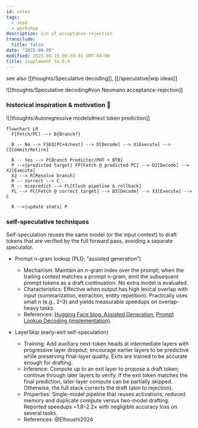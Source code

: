 ```yaml
---
id: notes
tags:
  - seed
  - workshop
description: 1/n of acceptance-rejection
transclude:
  title: false
date: "2025-09-05"
modified: 2025-09-15 00:33:31 GMT-04:00
title: supplement to 0.4
---
```


see also [[thoughts/Speculative decoding]], [[/speculative|wip ideas]]

![[thoughts/Speculative decoding#von Neumann acceptance-rejection]]

### historical inspiration & motivation 🚀

![[thoughts/Autoregressive models#next token prediction]]

```mermaid
flowchart LR
  F[Fetch/PC] --> B{Branch?}

  B -- No --> FSEQ[PC+4/next] --> D[Decode] --> X[Execute] --> C[Commit/Retire]

  B -- Yes --> P[Branch Predictor/PHT + BTB]
  P -->|predicted target| FP[Fetch @ predicted PC] --> D2[Decode] --> X2[Execute]
  X2 --> R[Resolve branch]
  R -- correct --> C
  R -- mispredict --> FL[Flush pipeline & rollback]
  FL --> FC[Fetch @ correct target] --> D3[Decode] --> X3[Execute] --> C

  R -->|update stats| P
```

### self-speculative techniques

Self-speculation reuses the same model (or the input context) to draft tokens that are verified by the full forward pass, avoiding a separate speculator.

- Prompt n-gram lookup (PLD; “assisted generation”)
  - Mechanism: Maintain an n-gram index over the prompt; when the trailing context matches a prompt n-gram, emit the subsequent prompt tokens as a draft continuation. No extra model is evaluated.
  - Characteristics: Effective when output has high lexical overlap with input (summarization, extraction, entity repetition). Practically uses small n (e.g., 2–3) and yields measurable speedups on overlap-heavy tasks.
  - References: [Hugging Face blog: Assisted Generation](https://huggingface.co/blog/assisted-generation), [Prompt Lookup Decoding (implementation)](https://github.com/apoorvumang/prompt-lookup-decoding/).

- LayerSkip (early-exit self-speculation)
  - Training: Add auxiliary next-token heads at intermediate layers with progressive layer dropout; encourage earlier layers to be predictive while preserving final-layer quality. Exits are trained to be accurate enough for drafting.
  - Inference: Compute up to an exit layer to propose a draft token; continue through later layers to verify. If the exit token matches the final prediction, later-layer compute can be partially skipped. Otherwise, the full stack corrects the draft (akin to rejection).
  - Properties: Single-model pipeline that reuses activations; reduced memory and duplicate compute versus two-model drafting. Reported speedups ~1.8–2.2× with negligible accuracy loss on several tasks.
  - References: @Elhoushi2024
